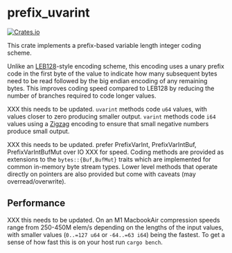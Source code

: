 # prefix_uvarint

[![Crates.io][crates-badge]][crates-url]

[crates-badge]: https://img.shields.io/crates/v/prefix_uvarint.svg
[crates-url]: https://crates.io/crates/prefix_uvarint

This crate implements a prefix-based variable length integer coding scheme.

Unlike an [LEB128](https://en.wikipedia.org/wiki/LEB128)-style encoding scheme, this encoding
uses a unary prefix code in the first byte of the value to indicate how many subsequent bytes
need to be read followed by the big endian encoding of any remaining bytes. This improves
coding speed compared to LEB128 by reducing the number of branches required to code longer
values.

XXX this needs to be updated.
`uvarint` methods code `u64` values, with values closer to zero producing smaller output.
`varint` methods code `i64` values using a [Zigzag](https://en.wikipedia.org/wiki/Variable-length_quantity#Zigzag_encoding)
encoding to ensure that small negative numbers produce small output.

XXX this needs to be updated. prefer PrefixVarInt, PrefixVarIntBuf, PrefixVarIntBufMut over IO
XXX for speed.
Coding methods are provided as extensions to the `bytes::{Buf,BufMut}` traits which are
implemented for common in-memory byte stream types. Lower level methods that operate directly
on pointers are also provided but come with caveats (may overread/overwrite).

## Performance

XXX this needs to be updated.
On an M1 MacbookAir compression speeds range from 250-450M elem/s depending on the lengths of the
input values, with smaller values (`0..=127 u64` or `-64..=63 i64`) being the fastest. To get a
sense of how fast this is on your host run `cargo bench`.
